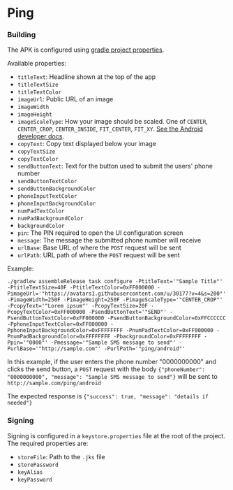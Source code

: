 # Ping

### Building

The APK is configured using [gradle project properties](https://docs.gradle.org/current/userguide/build_environment.html#sec:gradle_properties_and_system_properties).

Available properties:
- `titleText`: Headline shown at the top of the app
- `titleTextSize`
- `titleTextColor`
- `imageUrl`: Public URL of an image
- `imageWidth`
- `imageHeight`
- `imageScaleType`: How your image should be scaled. One of `CENTER`, `CENTER_CROP`, `CENTER_INSIDE`, `FIT_CENTER`, `FIT_XY`.
[See the Android developer docs](https://developer.android.com/reference/android/widget/ImageView.ScaleType.html).
- `copyText`: Copy text displayed below your image
- `copyTextSize`
- `copyTextColor`
- `sendButtonText`: Text for the button used to submit the users' phone number
- `sendButtonTextColor`
- `sendButtonBackgroundColor`
- `phoneInputTextColor`
- `phoneInputBackgroundColor`
- `numPadTextColor`
- `numPadBackgroundColor`
- `backgroundColor`
- `pin`: The PIN required to open the UI configuration screen
- `message`: The message the submitted phone number will receive
- `urlBase`: Base URL of where the `POST` request will be sent
- `urlPath`: URL path of where the `POST` request will be sent

Example:

`./gradlew assembleRelease task configure -PtitleText='"Sample Title"' -PtitleTextSize=40F -PtitleTextColor=0xFF000000 -PimageUrl='"https://avatars1.githubusercontent.com/u/30177?v=4&s=200"' -PimageWidth=250F -PimageHeight=250F -PimageScaleType='"CENTER_CROP"' -PcopyText='"Lorem ipsum"' -PcopyTextSize=20F -PcopyTextColor=0xFF000000 -PsendButtonText='"SEND"' -PsendButtonTextColor=0xFF000000 -PsendButtonBackgroundColor=0xFFCCCCCC -PphoneInputTextColor=0xFF000000 -PphoneInputBackgroundColor=0xFFFFFFFF -PnumPadTextColor=0xFF000000 -PnumPadBackgroundColor=0xFFFFFFFF -PbackgroundColor=0xFFFFFFFF -Ppin='"0000"' -Pmessage='"Sample SMS message to send"' -PurlBase='"http://sample.com"' -PurlPath='"ping/android"'`

In this example, if the user enters the phone number "0000000000" and clicks the send button,
a `POST` request with the body `{"phoneNumber": "0000000000", "message": "Sample SMS message to send"}`
will be sent to `http://sample.com/ping/android`

The expected response is `{"success": true, "message": "details if needed"}`

### Signing

Signing is configured in a `keystore.properties` file at the root of the project.
The required properties are:
- `storeFile`: Path to the `.jks` file
- `storePassword`
- `keyAlias`
- `keyPassword`
